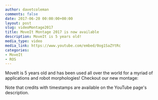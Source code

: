 ```yaml
---
author: davetcoleman
comments: false
date: 2017-06-20 00:00:00+00:00
layout: post
slug: videoMontage2017
title: MoveIt Montage 2017 is now available
description: MoveIt is 5 years old!
media_type: video
media_link: https://www.youtube.com/embed/0og1SaZYtRc
categories:
- MoveIt
- ROS
---
```


MoveIt is 5 years old and has been used all over the world for a myriad of applications and robot morphologies! Checkout our new montage:

Note that credits with timestamps are available on the YouTube page's description.
